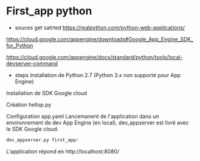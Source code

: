 # First_app python

* souces get satrted
https://realpython.com/python-web-applications/

https://cloud.google.com/appengine/downloads#Google_App_Engine_SDK_for_Python

https://cloud.google.com/appengine/docs/standard/python/tools/local-devserver-command

* steps
Installation de Python 2.7 (Python 3.x non supporté pour App Engine)

Installation de SDK Google cloud

Création hellop.py

Configuration app.yaml
  Lancemanent de l'application dans un environnement de dev App Engine (en local). dev_appserver est livré avec le SDK Google cloud.
  ```Python
  dev_appserver.py first_app/
  ```
  
  L'application répond en http://localhost:8080/
